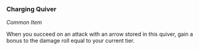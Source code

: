 ### Charging Quiver
_Common Item_

When you succeed on an attack with an arrow stored in this quiver, gain a bonus to the damage roll equal to your current tier.